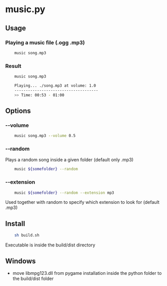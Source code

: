 # music.py

## Usage
### Playing a music file (.ogg .mp3)
```bash
    music song.mp3
```
### Result
```bash
    music song.mp3

    Playing... ./song.mp3 at volume: 1.0
    -------------------------------------
    >> Time: 00:53 - 01:00
```
## Options
### --volume
```bash
    music song.mp3 --volume 0.5
```
### --random
Plays a random song inside a given folder (default only .mp3)
```bash
    music ${somefolder} --random
```
### --extension
```bash
    music ${somefolder} --random --extension mp3
```
Used together with random to specify which extension to look for (default .mp3)

## Install
```bash
    sh build.sh
```
Executable is inside the build/dist directory

## Windows
- move libmpg123.dll from pygame installation inside the python folder to the build/dist folder